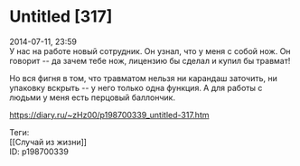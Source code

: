Untitled [317]
===============

   
 2014-07-11, 23:59   
  У нас на работе новый сотрудник. Он узнал, что у меня с собой нож. Он говорит -- да зачем тебе нож, лицензию бы сделал и купил бы травмат!   
   
 Но вся фигня в том, что травматом нельзя ни карандаш заточить, ни упаковку вскрыть -- у него только одна функция. А для работы с людьми у меня есть перцовый баллончик.   
    
 <https://diary.ru/~zHz00/p198700339_untitled-317.htm>   
   
 Теги:   
 [[Случай из жизни]]   
 ID: p198700339